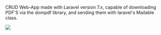 CRUD Web-App made with Laravel version 7.x, capable of downloading PDF'S via the dompdf library, and sending them with laravel's Mailable class.

![](https://i.imgur.com/wTJrjPT.png)
